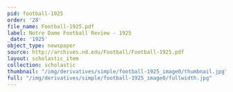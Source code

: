 ```yaml
---
pid: football-1925
order: '28'
file_name: Football-1925.pdf
label: Notre Dame Football Review - 1925
_date: '1925'
object_type: newspaper
source: http://archives.nd.edu/Football/Football-1925.pdf
layout: scholastic_item
collection: scholastic
thumbnail: "/img/derivatives/simple/football-1925_image0/thumbnail.jpg"
full: "/img/derivatives/simple/football-1925_image0/fullwidth.jpg"
---
```


